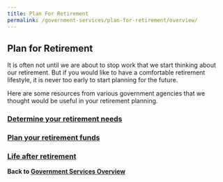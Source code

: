 ```yaml
---
title: Plan For Retirement
permalink: /government-services/plan-for-retirement/overview/
---
```


## Plan for Retirement

It is often not until we are about to stop work that we start thinking about our retirement. But if you would like to have a comfortable retirement lifestyle, it is never too early to start planning for the future.

Here are some resources from various government agencies that we thought would be useful in your retirement planning.


### [Determine your retirement needs](/government-services/plan-for-retirement/determine-needs/)

### [Plan your retirement funds](/government-services/plan-for-retirement/cpf-for-retirement/)

### [Life after retirement](/government-services/plan-for-retirement/life/)

**Back to [Government Services Overview](/government-services/overview/)**

